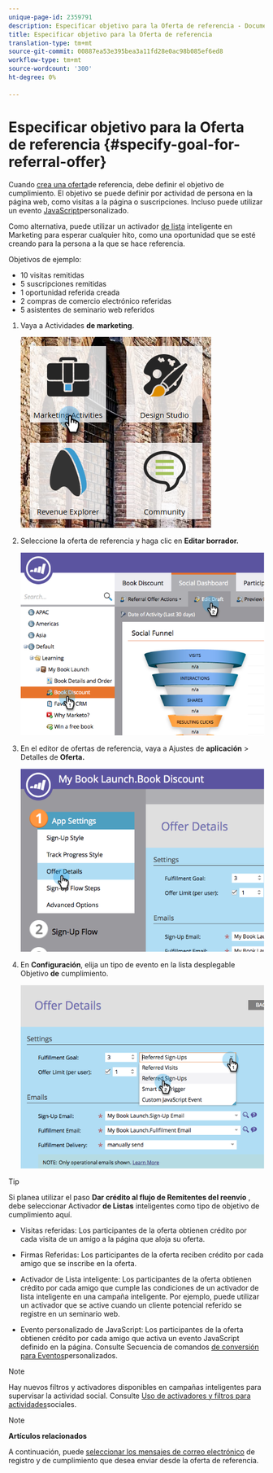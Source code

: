 ```yaml
---
unique-page-id: 2359791
description: Especificar objetivo para la Oferta de referencia - Documentos de marketing - Documentación del producto
title: Especificar objetivo para la Oferta de referencia
translation-type: tm+mt
source-git-commit: 00887ea53e395bea3a11fd28e0ac98b085ef6ed8
workflow-type: tm+mt
source-wordcount: '300'
ht-degree: 0%

---
```



# Especificar objetivo para la Oferta de referencia {#specify-goal-for-referral-offer}

Cuando [crea una oferta](create-a-referral-offer.md)de referencia, debe definir el objetivo de cumplimiento. El objetivo se puede definir por actividad de persona en la página web, como visitas a la página o suscripciones. Incluso puede utilizar un evento [JavaScript](../../../../product-docs/demand-generation/social/social-functions/conversion-script-for-custom-events.md)personalizado.

Como alternativa, puede utilizar un activador [de lista](specify-goal-for-referral-offer.md) inteligente en Marketing para esperar cualquier hito, como una oportunidad que se esté creando para la persona a la que se hace referencia.

Objetivos de ejemplo:

* 10 visitas remitidas
* 5 suscripciones remitidas
* 1 oportunidad referida creada
* 2 compras de comercio electrónico referidas
* 5 asistentes de seminario web referidos

1. Vaya a Actividades **de marketing**.

   ![](assets/ma.png)

1. Seleccione la oferta de referencia y haga clic en **Editar borrador.**

   ![](assets/image2014-9-19-15-3a6-3a35.png)

1. En el editor de ofertas de referencia, vaya a Ajustes de **aplicación** > Detalles de **Oferta.**

   ![](assets/image2014-9-19-15-3a6-3a44.png)

1. En **Configuración**, elija un tipo de evento en la lista desplegable Objetivo **de** cumplimiento.

   ![](assets/image2014-9-19-15-3a6-3a56.png)

>[!TIP]
>
>Si planea utilizar el paso **Dar crédito al flujo de Remitentes del reenvío** , debe seleccionar Activador **de Listas** inteligentes como tipo de objetivo de cumplimiento aquí.

* Visitas referidas: Los participantes de la oferta obtienen crédito por cada visita de un amigo a la página que aloja su oferta.
* Firmas Referidas: Los participantes de la oferta reciben crédito por cada amigo que se inscribe en la oferta.
* Activador de Lista inteligente: Los participantes de la oferta obtienen crédito por cada amigo que cumple las condiciones de un activador de lista [](../../../../product-docs/core-marketo-concepts/smart-lists-and-static-lists/understanding-smart-lists.md) inteligente en una campaña [](http://docs.marketo.com/display/docs/smart+campaigns)inteligente. Por ejemplo, puede utilizar un activador que se active cuando un cliente potencial referido se registre en un seminario web.

* Evento personalizado de JavaScript: Los participantes de la oferta obtienen crédito por cada amigo que activa un evento JavaScript definido en la página. Consulte Secuencia de comandos [de conversión para Eventos](../../../../product-docs/demand-generation/social/social-functions/triggers-and-filters-for-social-activities.md)personalizados.

>[!NOTE]
>
>Hay nuevos filtros y activadores disponibles en campañas inteligentes para supervisar la actividad social. Consulte [Uso de activadores y filtros para actividades](../../../../product-docs/demand-generation/social/social-functions/triggers-and-filters-for-social-activities.md)sociales.

>[!NOTE]
>
>**Artículos relacionados**
>
>A continuación, puede [seleccionar los mensajes de correo electrónico](send-referral-offer-fulfillment-email.md) de registro y de cumplimiento que desea enviar desde la oferta de referencia.

